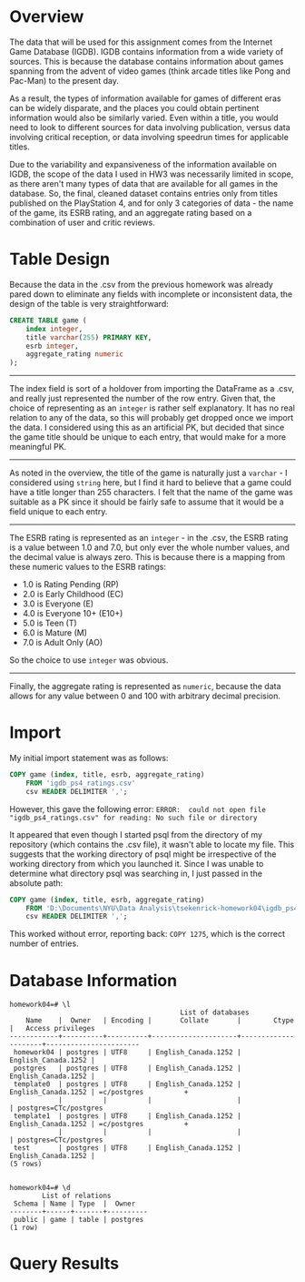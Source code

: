 # Overview
The data that will be used for this assignment comes from the Internet Game Database (IGDB). IGDB contains information from a wide variety of sources. This is because the database contains information about games spanning from the advent of video games (think arcade titles like Pong and Pac-Man) to the present day. 

As a result, the types of information available for games of different eras can be widely disparate, and the places you could obtain pertinent information would also be similarly varied. Even within a title, you would need to look to different sources for data involving publication, versus data involving critical reception, or data involving speedrun times for applicable titles.

Due to the variability and expansiveness of the information available on IGDB, the scope of the data I used in HW3 was necessarily limited in scope, as there aren't many types of data that are available for all games in the database. So, the final, cleaned dataset contains entries only from titles published on the PlayStation 4, and for only 3 categories of data - the name of the game, its ESRB rating, and an aggregate rating based on a combination of user and critic reviews.

# Table Design
Because the data in the .csv from the previous homework was already pared down to eliminate any fields with incomplete or inconsistent data, the design of the table is very straightforward:

```sql
CREATE TABLE game (
    index integer,
    title varchar(255) PRIMARY KEY,
    esrb integer,
    aggregate_rating numeric
);
```

---

The index field is sort of a holdover from importing the DataFrame as a .csv, and really just represented the number of the row entry. Given that, the choice of representing as an `integer` is rather self explanatory. It has no real relation to any of the data, so this will probably get dropped once we import the data. I considered using this as an artificial PK, but decided that since the game title should be unique to each entry, that would make for a more meaningful PK.

---

As noted in the overview, the title of the game is naturally just a `varchar` - I considered using `string` here, but I find it hard to believe that a game could have a title longer than 255 characters. I felt that the name of the game was suitable as a PK since it should be fairly safe to assume that it would be a field unique to each entry.

---

The ESRB rating is represented as an `integer` - in the .csv, the ESRB rating is a value between 1.0 and 7.0, but only ever the whole number values, and the decimal value is always zero. This is because there is a mapping from these numeric values to the ESRB ratings:

* 1.0 is Rating Pending (RP)
* 2.0 is Early Childhood (EC)
* 3.0 is Everyone (E)
* 4.0 is Everyone 10+ (E10+)
* 5.0 is Teen (T)
* 6.0 is Mature (M)
* 7.0 is Adult Only (AO)

So the choice to use `integer` was obvious.

---

Finally, the aggregate rating is represented as `numeric`, because the data allows for any value between 0 and 100 with arbitrary decimal precision.

# Import
My initial import statement was as follows:

```sql
COPY game (index, title, esrb, aggregate_rating) 
    FROM 'igdb_ps4_ratings.csv'
    csv HEADER DELIMITER ',';
```

However, this gave the following error:
`ERROR:  could not open file "igdb_ps4_ratings.csv" for reading: No such file or directory`

It appeared that even though I started psql from the directory of my repository (which contains the .csv file), it wasn't able to locate my file. This suggests that the working directory of psql might be irrespective of the working directory from which you launched it. Since I was unable to determine what directory psql was searching in, I just passed in the absolute path:

```sql
COPY game (index, title, esrb, aggregate_rating) 
    FROM 'D:\Documents\NYU\Data Analysis\tsekenrick-homework04\igdb_ps4_ratings.csv'
    csv HEADER DELIMITER ',';
```

This worked without error, reporting back:
`COPY 1275`, which is the correct number of entries.

# Database Information
```
homework04=# \l
                                          List of databases
    Name    |  Owner   | Encoding |       Collate       |        Ctype        |   Access privileges
------------+----------+----------+---------------------+---------------------+-----------------------
 homework04 | postgres | UTF8     | English_Canada.1252 | English_Canada.1252 |
 postgres   | postgres | UTF8     | English_Canada.1252 | English_Canada.1252 |
 template0  | postgres | UTF8     | English_Canada.1252 | English_Canada.1252 | =c/postgres          +
            |          |          |                     |                     | postgres=CTc/postgres
 template1  | postgres | UTF8     | English_Canada.1252 | English_Canada.1252 | =c/postgres          +
            |          |          |                     |                     | postgres=CTc/postgres
 test       | postgres | UTF8     | English_Canada.1252 | English_Canada.1252 |
(5 rows)


homework04=# \d
        List of relations
 Schema | Name | Type  |  Owner
--------+------+-------+----------
 public | game | table | postgres
(1 row)
```

# Query Results
